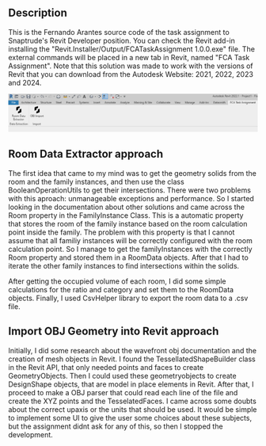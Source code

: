 ## Description

This is the Fernando Arantes source code of the task assignment to Snaptrude's Revit Developer position.
You can check the Revit add-in installing the "Revit.Installer/Output/FCATaskAssignment 1.0.0.exe" file.
The external commands will be placed in a new tab in Revit, named "FCA Task Assignment".
Note that this solution was made to work with the versions of Revit that you can download from the Autodesk Website: 2021, 2022, 2023 and 2024. 

![Alt text](image.png)

## Room Data Extractor approach

The first idea that came to my mind was to get the geometry solids from the room and the family instances, and then use the class BooleanOperationUtils to get their intersections. There were two problems with this aproach: unmanageable exceptions and performance.
So I started looking in the documentation about other solutions and came across the Room property in the FamilyInstance Class. This is a automatic property that stores the room of the family instance based on the room calculation point inside the family. The problem with this property is that I cannot assume that all familiy instances will be correctly configured with the room calculation point. So I manage to get the familyInstances with the correctly Room property and stored them in a RoomData objects. After that I had to iterate the other family instances to find intersections within the solids.

After getting the occupied volume of each room, I did some simple calculations for the ratio and category and set them to the RoomData objects.
Finally, I used CsvHelper library to export the room data to a .csv file.

## Import OBJ Geometry into Revit approach

Initially, I did some research about the wavefront obj documentation and the creation of mesh objects in Revit. I found the TessellatedShapeBuilder class in the Revit API, that only needed points and faces to create GeometryObjects. Then I could used these geometryobjects to create DesignShape objects, that are model in place elements in Revit.
After that, I proceed to make a OBJ parser that could read each line of the file and create the XYZ points and the TesselatedFaces. 
I came across some doubts about the correct upaxis or the units that should be used. It would be simple to implement some UI to give the user some choices about these subjects, but the assignment didnt ask for any of this, so then I stopped the development.
